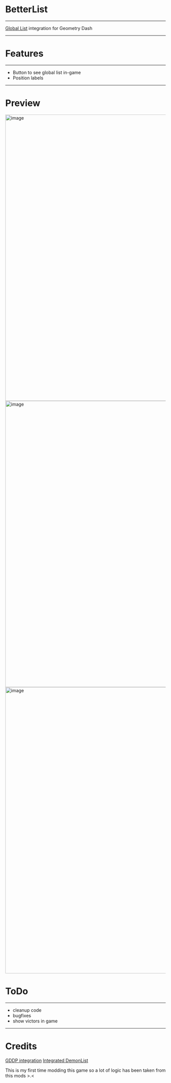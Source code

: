 # BetterList
---

[Global List](https://demonlist.org/) integration for Geometry Dash

---
# Features

---

- Button to see global list in-game
- Position labels

---
# Preview
<img width="1600" height="900" alt="image" src="https://github.com/user-attachments/assets/c458eecb-4a43-4db0-ad83-c1230b220f5c" />
<img width="1600" height="900" alt="image" src="https://github.com/user-attachments/assets/f951488a-12da-4465-8e3b-f2ab3c6a050f" />
<img width="1600" height="900" alt="image" src="https://github.com/user-attachments/assets/c6c3f08c-d08a-4657-b224-d0b714dce868" />



# ToDo
---

- cleanup code
- bugfixes
- show victors in game

---

# Credits

[GDDP integration](https://github.com/Minemaker0430/GDDPIntegration)
[Integrated DemonList](https://github.com/hiimjasmine00/IntegratedDemonlist/)

This is my first time modding this game so a lot of logic has been taken from this mods >.<
